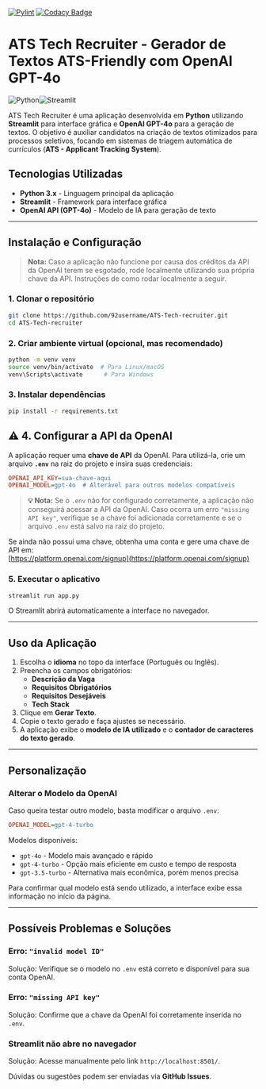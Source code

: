 [![Pylint](https://github.com/92username/ATS-Tech-recruiter/actions/workflows/pylint.yml/badge.svg)](https://github.com/92username/ATS-Tech-recruiter/actions/workflows/pylint.yml) [![Codacy Badge](https://app.codacy.com/project/badge/Grade/5af46814f5704138a7066c1d23abf174)](https://app.codacy.com/gh/92username/ATS-Tech-recruiter/dashboard?utm_source=gh&utm_medium=referral&utm_content=&utm_campaign=Badge_grade)

# ATS Tech Recruiter - Gerador de Textos ATS-Friendly com OpenAI GPT-4o

![Python](https://img.shields.io/badge/-Python-3776AB?style=for-the-badge&logo=python&logoColor=white)![Streamlit](https://img.shields.io/badge/Streamlit-%23FE4B4B.svg?style=for-the-badge&logo=streamlit&logoColor=white)

ATS Tech Recruiter é uma aplicação desenvolvida em **Python** utilizando **Streamlit** para interface gráfica e **OpenAI GPT-4o** para a geração de textos. O objetivo é auxiliar candidatos na criação de textos otimizados para processos seletivos, focando em sistemas de triagem automática de currículos (**ATS - Applicant Tracking System**).

## Tecnologias Utilizadas

- **Python 3.x** - Linguagem principal da aplicação
- **Streamlit** - Framework para interface gráfica
- **OpenAI API (GPT-4o)** - Modelo de IA para geração de texto

---

## Instalação e Configuração

> **Nota:** Caso a aplicação não funcione por causa dos créditos da API da OpenAI terem se esgotado, rode localmente utilizando sua própria chave da API. Instruções de como rodar localmente a seguir.


### 1. Clonar o repositório

```bash
git clone https://github.com/92username/ATS-Tech-recruiter.git
cd ATS-Tech-recruiter
```

### 2. Criar ambiente virtual (opcional, mas recomendado)

```bash
python -m venv venv
source venv/bin/activate  # Para Linux/macOS
venv\Scripts\activate      # Para Windows
```

### 3. Instalar dependências

```bash
pip install -r requirements.txt
```

## ⚠️ 4. Configurar a API da OpenAI

A aplicação requer uma **chave de API** da OpenAI. Para utilizá-la, crie um arquivo **`.env`** na raiz do projeto e insira suas credenciais:

```ini
OPENAI_API_KEY=sua-chave-aqui
OPENAI_MODEL=gpt-4o  # Alterável para outros modelos compatíveis
```

> **💡 Nota:** Se o `.env` não for configurado corretamente, a aplicação não conseguirá acessar a API da OpenAI. Caso ocorra um erro `"missing API key"`, verifique se a chave foi adicionada corretamente e se o arquivo `.env` está salvo na raiz do projeto.

Se ainda não possui uma chave, obtenha uma conta e gere uma chave de API em:  
[https://platform.openai.com/signup](https://platform.openai.com/signup)

### 5. Executar o aplicativo

```bash
streamlit run app.py
```
O Streamlit abrirá automaticamente a interface no navegador.

---

## Uso da Aplicação

1. Escolha o **idioma** no topo da interface (Português ou Inglês).
2. Preencha os campos obrigatórios:
   - **Descrição da Vaga**
   - **Requisitos Obrigatórios**
   - **Requisitos Desejáveis**
   - **Tech Stack**
3. Clique em **Gerar Texto**.
4. Copie o texto gerado e faça ajustes se necessário.
5. A aplicação exibe o **modelo de IA utilizado** e o **contador de caracteres do texto gerado**.

---

## Personalização

### Alterar o Modelo da OpenAI

Caso queira testar outro modelo, basta modificar o arquivo `.env`:
```ini
OPENAI_MODEL=gpt-4-turbo
```
Modelos disponíveis:

- `gpt-4o` - Modelo mais avançado e rápido
- `gpt-4-turbo` - Opção mais eficiente em custo e tempo de resposta
- `gpt-3.5-turbo` - Alternativa mais econômica, porém menos precisa

Para confirmar qual modelo está sendo utilizado, a interface exibe essa informação no início da página.

---

## Possíveis Problemas e Soluções

### Erro: `"invalid model ID"`

Solução: Verifique se o modelo no `.env` está correto e disponível para sua conta OpenAI.

### Erro: `"missing API key"`

Solução: Confirme que a chave da OpenAI foi corretamente inserida no `.env`.

### Streamlit não abre no navegador

Solução: Acesse manualmente pelo link `http://localhost:8501/`.
  
Dúvidas ou sugestões podem ser enviadas via **GitHub Issues**.
